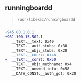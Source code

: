 ## runningboardd

> `/usr/libexec/runningboardd`

```diff

-945.80.1.0.1
+961.100.15.502.1
   __TEXT.__text: 0x40
   __TEXT.__auth_stubs: 0x30
   __TEXT.__objc_stubs: 0x20
-  __TEXT.__const: 0x48
+  __TEXT.__const: 0x50
   __TEXT.__objc_methname: 0x4
   __TEXT.__unwind_info: 0x58
   __DATA_CONST.__auth_got: 0x20

```
